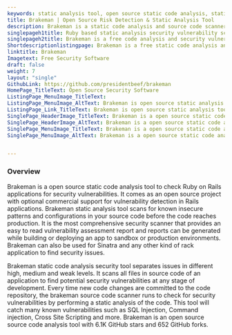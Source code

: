 ```yaml
---
keywords: static analysis tool, open source static code analysis, static code analysis security, source code scanner, vulnerability detection, source code analysis, static analysis software, static code analysis
title: Brakeman | Open Source Risk Detection & Static Analysis Tool
description: Brakeman is a static code analysis and source code scanner. It scans the source code of applications for vulnerability detection at any stage of development.
singlepageh1title: Ruby based static analysis security vulnerability scanner
singlepageh2title: Brakeman is a free code analysis and security vulnerability scanner for Ruby on Rails applications. It finds issues in code before they become exploitable.
Shortdescriptionlistingpage: Brakeman is a free static code analysis and source code scanner for Ruby on Rails applications. It can also be used for Sinatra and any other kind of rack application for vulnerability detection.
linktitle: Brakeman
Imagetext: Free Security Software
draft: false
weight: 7
layout: "single"
GithubLink: https://github.com/presidentbeef/brakeman
HomePage_TitleText: Open Source Security Software
ListingPage_MenuImage_TitleText: 
ListingPage_MenuImage_AltText: Brakeman is open source static analysis tool
ListingPage_Link_TitleText: Brakeman is open source static analysis tool
SinglePage_HeaderImage_TitleText: Brakeman is a open source static code analysis tool to check Ruby on Rails applications for security vulnerabilities.
SinglePage_HeaderImage_AltText: Brakeman is a open source static code analysis tool to check Ruby on Rails applications for security vulnerabilities.
SinglePage_MenuImage_TitleText: Brakeman is a open source static code analysis tool to check Ruby on Rails applications for security vulnerabilities.
SinglePage_MenuImage_AltText: Brakeman is a open source static code analysis tool to check Ruby on Rails applications for security vulnerabilities.


---
```


### **Overview**

Brakeman is a open source static code analysis tool to check Ruby on Rails applications for security vulnerabilities. It comes as an open source project with optional commercial support for vulnerability detection in Rails applications. Brakeman static analysis tool scans for known insecure patterns and configurations in your source code before the code reaches production. It is the most comprehensive security scanner that provides an easy to read vulnerability assessment report and reports can be generated while building or deploying an app to sandbox or production environments. Brakeman can also be used for Sinatra and any other kind of rack application to find security issues.

Brakeman static code analysis security tool separates issues in different high, medium and weak levels. It scans all files in source code of an application to find potential security vulnerabilities at any stage of development. Every time new code changes are committed to the code repository, the brakeman source code scanner runs to check for security vulnerabilities by performing a static analysis of the code. This tool will catch many known vulnerabilities such as SQL Injection, Command injection, Cross Site Scripting and more. Brakeman is an open source source code analysis tool with 6.1K GitHub stars and 652 GitHub forks.